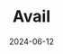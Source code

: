 ---  
layout: startup_page  
title: "Avail"  
id: "availproject.org"  
permalink: "/availavailproject.org06122024/"  
website: "https://www.availproject.org/"  
funding_round: "Series A"  
funding_amount: "$43M"  
investors: "HTX Ventures, Founders Fund, Dragonfly"  
about: "Avail is building a modular blockchain solution designed to unify Web3 and optimize data availability for scalable and customizable applications. It aims to solve blockchain scalability and fragmentation issues through its data availability layer (Avail DA), interoperability solution (Avail Nexus), and multi-asset staking (Avail Fusion). The platform offers decentralized infrastructure for developers to build and scale modern blockchain applications."  
markets: "Blockchain, Web3, Software Development Applications, Business/Productivity Software, Media and Information Services (B2B), Network Management Software"  
hq: "Dubai, United Arab Emirates"  
founded_year: "2023"  
linkedin: "https://www.linkedin.com/company/availproject"  
twitter: "https://twitter.com/AvailProject"  
instagram: ""  
facebook: ""  
crunchbase: "https://www.crunchbase.com/organization/avail-9fef"  
pitchbook: "https://pitchbook.com/profiles/company/589095-19"  

date_display: "12-Jun-2024"  
date: "2024-06-12"

# SEO Optimization  
meta_title: "Avail - Series A Funding ($43M)"  
meta_description: "Avail, Avail is building a modular blockchain solution designed to unify Web3 and optimize data availability for scalable and customizable applications. It a..."  
meta_keywords: "Avail, Blockchain, Web3, Software Development Applications, Business/Productivity Software, Media and Information Services (B2B), Network Management Software, Series A funding"  
canonical_url: "https://startup.projectstartups.com/availavailproject.org06122024/"  
---